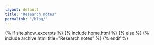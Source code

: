 ```yaml
---
layout: default
title: "Research notes"
permalink: "/blog/"
---
```


{% if site.show_excerpts %}
  {% include home.html %}
{% else %}
  {% include archive.html title="Research notes" %}
{% endif %}
